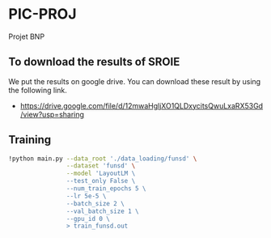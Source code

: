 # PIC-PROJ
Projet BNP

## To download the results of SROIE
We put the results on google drive. You can download these result by using the following link.

* https://drive.google.com/file/d/12mwaHgljXO1QLDxycitsQwuLxaRX53Gd/view?usp=sharing

## Training
~~~bash
!python main.py --data_root './data_loading/funsd' \
                --dataset 'funsd' \
                --model 'LayoutLM \
                --test_only False \
                --num_train_epochs 5 \
                --lr 5e-5 \
                --batch_size 2 \
                --val_batch_size 1 \
                --gpu_id 0 \
                > train_funsd.out
~~~


